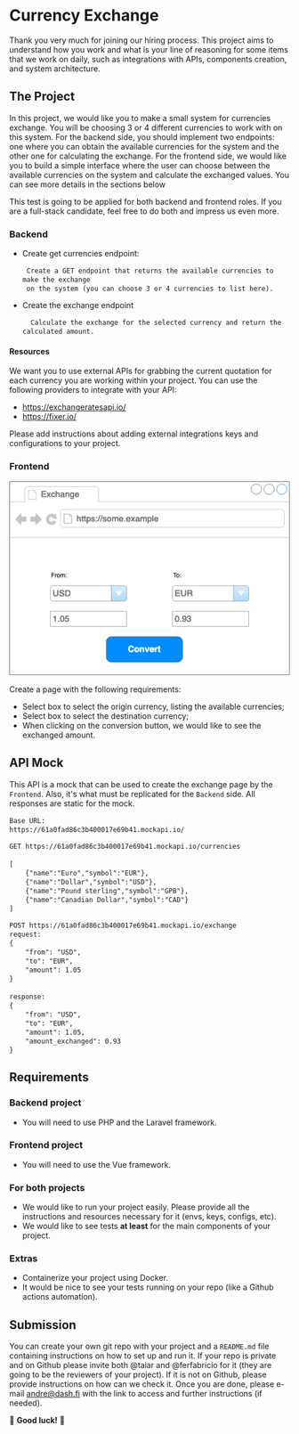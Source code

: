 # Currency Exchange

Thank you very much for joining our hiring process. This project aims to understand how you work and what is your line of reasoning for some items that we work on daily, such as integrations with APIs, components creation, and system architecture.

## The Project

In this project, we would like you to make a small system for currencies exchange. You will be choosing 3 or 4 different currencies to work with on this system. For the backend side, you should implement two endpoints: one where you can obtain the available currencies for the system and the other one for calculating the exchange. For the frontend side, we would like you to build a simple interface where the user can choose between the available currencies on the system and calculate the exchanged values. You can see more details in the sections below

This test is going to be applied for both backend and frontend roles. If you are a full-stack candidate, feel free to do both and impress us even more.

### Backend

- Create get currencies endpoint:

       Create a GET endpoint that returns the available currencies to make the exchange 
       on the system (you can choose 3 or 4 currencies to list here).

- Create the exchange endpoint

        Calculate the exchange for the selected currency and return the calculated amount.

#### Resources

We want you to use external APIs for grabbing the current quotation for each currency you are working within your project. You can use the following providers to integrate with your API:

- https://exchangeratesapi.io/
- https://fixer.io/

Please add instructions about adding external integrations keys and configurations to your project.

### Frontend

![alt text](exchange.png "Exchange page mockup")

Create a page with the following requirements:

- Select box to select the origin currency, listing the available currencies;
- Select box to select the destination currency;
- When clicking on the conversion button, we would like to see the exchanged amount.


## API Mock

This API is a mock that can be used to create the exchange page by the `Frontend`. Also, it's what must be replicated for the `Backend` side. All responses are static for the mock.

```
Base URL:
https://61a0fad86c3b400017e69b41.mockapi.io/
```

```
GET https://61a0fad86c3b400017e69b41.mockapi.io/currencies

[
    {"name":"Euro","symbol":"EUR"},
    {"name":"Dollar","symbol":"USD"},
    {"name":"Pound sterling","symbol":"GPB"},
    {"name":"Canadian Dollar","symbol":"CAD"}
]
```

```
POST https://61a0fad86c3b400017e69b41.mockapi.io/exchange
request:
{
    "from": "USD",
    "to": "EUR",
    "amount": 1.05
}

response:
{
    "from": "USD",
    "to": "EUR",
    "amount": 1.05,
    "amount_exchanged": 0.93
}
```

## Requirements

### Backend project

- You will need to use PHP and the Laravel framework.

### Frontend project

- You will need to use the Vue framework.

### For both projects

- We would like to run your project easily. Please provide all the instructions and resources necessary for it (envs, keys, configs, etc).
- We would like to see tests **at least** for the main components of your project.

### Extras

- Containerize your project using Docker.
- It would be nice to see your tests running on your repo (like a Github actions automation).

## Submission

You can create your own git repo with your project and a `README.md` file containing instructions on how to set up and run it. If your repo is private and on Github please invite both @taiar and @ferfabricio for it (they are going to be the reviewers of your project). If it is not on Github, please provide instructions on how can we check it. Once you are done, please e-mail andre@dash.fi with the link to access and further instructions (if needed).

🤗 **Good luck!** 🤗

